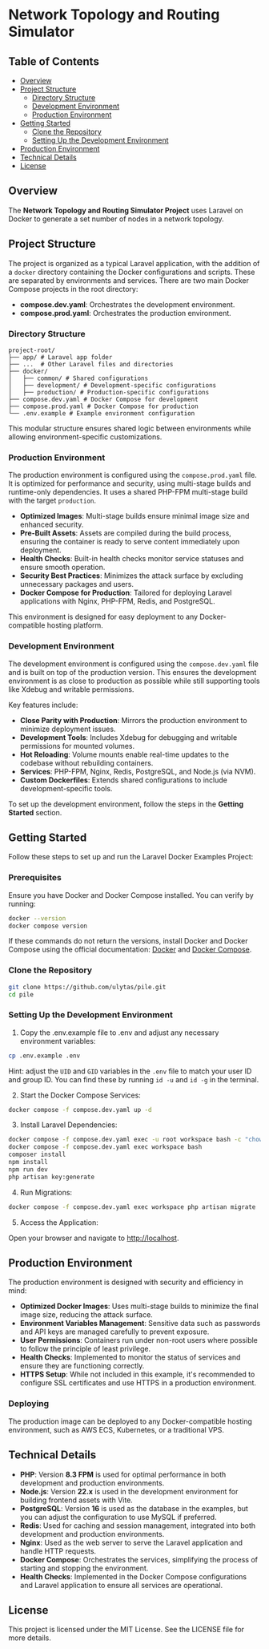 # Network Topology and Routing Simulator

## Table of Contents

- [Overview](#overview)
- [Project Structure](#project-structure)
  - [Directory Structure](#directory-structure)
  - [Development Environment](#development-environment)
  - [Production Environment](#production-environment)
- [Getting Started](#getting-started)
  - [Clone the Repository](#clone-the-repository)
  - [Setting Up the Development Environment](#setting-up-the-development-environment)
- [Production Environment](#production-environment-1)
- [Technical Details](#technical-details)
- [License](#license)

## Overview

The **Network Topology and Routing Simulator Project** uses Laravel on Docker to generate a set number of nodes in a network topology. 


## Project Structure

The project is organized as a typical Laravel application, with the addition of a `docker` directory containing the Docker configurations and scripts. These are separated by environments and services. There are two main Docker Compose projects in the root directory:

- **compose.dev.yaml**: Orchestrates the development environment.
- **compose.prod.yaml**: Orchestrates the production environment.

### Directory Structure

```
project-root/ 
├── app/ # Laravel app folder
├── ...  # Other Laravel files and directories 
├── docker/ 
│   ├── common/ # Shared configurations
│   ├── development/ # Development-specific configurations 
│   ├── production/ # Production-specific configurations
├── compose.dev.yaml # Docker Compose for development 
├── compose.prod.yaml # Docker Compose for production 
└── .env.example # Example environment configuration
```

This modular structure ensures shared logic between environments while allowing environment-specific customizations.


### Production Environment

The production environment is configured using the `compose.prod.yaml` file. It is optimized for performance and security, using multi-stage builds and runtime-only dependencies. It uses a shared PHP-FPM multi-stage build with the target `production`.

- **Optimized Images**: Multi-stage builds ensure minimal image size and enhanced security.
- **Pre-Built Assets**: Assets are compiled during the build process, ensuring the container is ready to serve content immediately upon deployment.
- **Health Checks**: Built-in health checks monitor service statuses and ensure smooth operation.
- **Security Best Practices**: Minimizes the attack surface by excluding unnecessary packages and users.
- **Docker Compose for Production**: Tailored for deploying Laravel applications with Nginx, PHP-FPM, Redis, and PostgreSQL.

This environment is designed for easy deployment to any Docker-compatible hosting platform.

### Development Environment

The development environment is configured using the `compose.dev.yaml` file and is built on top of the production version. This ensures the development environment is as close to production as possible while still supporting tools like Xdebug and writable permissions.

Key features include:
- **Close Parity with Production**: Mirrors the production environment to minimize deployment issues.
- **Development Tools**: Includes Xdebug for debugging and writable permissions for mounted volumes.
- **Hot Reloading**: Volume mounts enable real-time updates to the codebase without rebuilding containers.
- **Services**: PHP-FPM, Nginx, Redis, PostgreSQL, and Node.js (via NVM).
- **Custom Dockerfiles**: Extends shared configurations to include development-specific tools.

To set up the development environment, follow the steps in the **Getting Started** section.

## Getting Started

Follow these steps to set up and run the Laravel Docker Examples Project:

### Prerequisites
Ensure you have Docker and Docker Compose installed. You can verify by running:

```bash
docker --version
docker compose version
```

If these commands do not return the versions, install Docker and Docker Compose using the official documentation: [Docker](https://docs.docker.com/get-docker/) and [Docker Compose](https://docs.docker.com/compose/install/).

### Clone the Repository

```bash
git clone https://github.com/ulytas/pile.git
cd pile
```

### Setting Up the Development Environment

1. Copy the .env.example file to .env and adjust any necessary environment variables:

```bash
cp .env.example .env
```

Hint: adjust the `UID` and `GID` variables in the `.env` file to match your user ID and group ID. You can find these by running `id -u` and `id -g` in the terminal.

2. Start the Docker Compose Services:

```bash
docker compose -f compose.dev.yaml up -d
```

3. Install Laravel Dependencies:

```bash
docker compose -f compose.dev.yaml exec -u root workspace bash -c "chown -R www:www /var/www"
docker compose -f compose.dev.yaml exec workspace bash
composer install
npm install
npm run dev
php artisan key:generate
```

4. Run Migrations:

```bash
docker compose -f compose.dev.yaml exec workspace php artisan migrate
```

5. Access the Application:

Open your browser and navigate to [http://localhost](http://localhost).

## Production Environment

The production environment is designed with security and efficiency in mind:

- **Optimized Docker Images**: Uses multi-stage builds to minimize the final image size, reducing the attack surface.
- **Environment Variables Management**: Sensitive data such as passwords and API keys are managed carefully to prevent exposure.
- **User Permissions**: Containers run under non-root users where possible to follow the principle of least privilege.
- **Health Checks**: Implemented to monitor the status of services and ensure they are functioning correctly.
- **HTTPS Setup**: While not included in this example, it's recommended to configure SSL certificates and use HTTPS in a production environment.


### Deploying

The production image can be deployed to any Docker-compatible hosting environment, such as AWS ECS, Kubernetes, or a traditional VPS.

## Technical Details

- **PHP**: Version **8.3 FPM** is used for optimal performance in both development and production environments.
- **Node.js**: Version **22.x** is used in the development environment for building frontend assets with Vite.
- **PostgreSQL**: Version **16** is used as the database in the examples, but you can adjust the configuration to use MySQL if preferred.
- **Redis**: Used for caching and session management, integrated into both development and production environments.
- **Nginx**: Used as the web server to serve the Laravel application and handle HTTP requests.
- **Docker Compose**: Orchestrates the services, simplifying the process of starting and stopping the environment.
- **Health Checks**: Implemented in the Docker Compose configurations and Laravel application to ensure all services are operational.

## License

This project is licensed under the MIT License. See the LICENSE file for more details.

